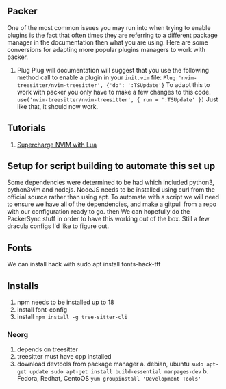
## Packer
One of the most common issues you may run into when trying to enable plugins is the fact that often times they are referring to a different package manager in the documentation then what you are using. Here are some conversions for adapting more popular plugins managers to work with packer.

1. Plug
Plug will documentation will suggest that you use the following method call to enable a plugin in your `init.vim` file:
`Plug 'nvim-treesitter/nvim-treesitter', {'do': ':TSUpdate'}`
To adapt this to work with packer you only have to make a few changes to this code.
`use('nvim-treesitter/nvim-treesitter', { run = ':TSUpdate' })`
Just like that, it should now work.

## Tutorials
1. [Supercharge NVIM with Lua](https://mattermost.com/blog/turning-neovim-into-a-full-fledged-code-editor-with-lua/)

## Setup for script building to automate this set up
Some dependencies were determined to be had which included python3, python3vim and nodejs. NodeJS needs to be installed using curl from the official source rather than using apt.
To automate with a script we will need to ensure we have all of the dependencies, and make a gitpull from a repo with our configuration ready to go. then We can hopefully do the PackerSync stuff in order to have this working out of the box. Still a few dracula configs I'd like to figure out.

## Fonts
We can install hack with sudo apt install fonts-hack-ttf

## Installs
1. npm needs to be installed up to 18
2. install font-config
3. install `npm install -g tree-sitter-cli`


### Neorg
1. depends on treesitter
2. treesitter must have cpp installed
3. download devtools from package manager
    a. debian, ubuntu
        ```
        sudo apt-get update
        sudo apt-get install build-essential manpages-dev
        ```
    b. Fedora, Redhat, CentoOS
        ```
        yum groupinstall 'Development Tools'
        ```

